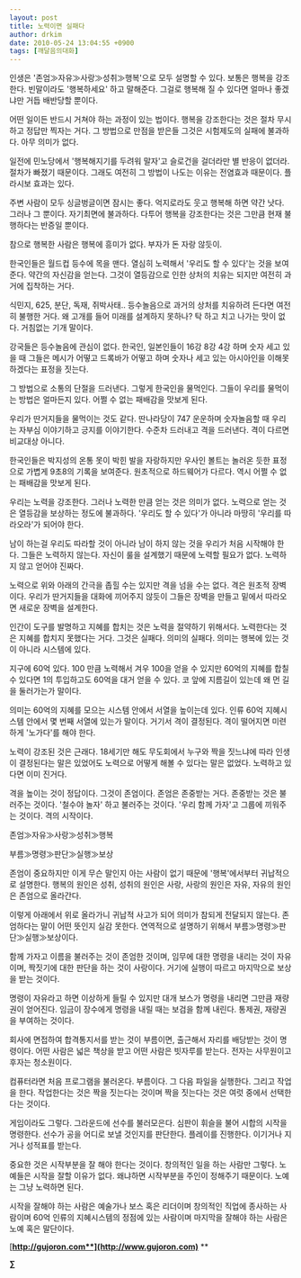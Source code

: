 ```yaml
---
layout: post
title: 노력이면 실패다
author: drkim
date: 2010-05-24 13:04:55 +0900
tags: [깨달음의대화]
---
```

인생은 '존엄≫자유≫사랑≫성취≫행복'으로 모두 설명할 수 있다. 보통은 행복을 강조한다. 빈말이라도 '행복하세요' 하고 말해준다. 그걸로 행복해 질 수 있다면 얼마나 좋겠냐만 거듭 배반당할 뿐이다.



어떤 일이든 반드시 거쳐야 하는 과정이 있는 법이다. 행복을 강조한다는 것은 절차 무시하고 정답만 찍자는 거다. 그 방법으로 만점을 받은들 그것은 시험제도의 실패에 불과하다. 아무 의미가 없다. 



일전에 민노당에서 '행복해지기를 두려워 말자'고 슬로건을 걸더라만 별 반응이 없더라. 절차가 빠졌기 때문이다. 그래도 여전히 그 방법이 나도는 이유는 전염효과 때문이다. 플라시보 효과는 있다. 



주변 사람이 모두 싱글벙글이면 잠시는 좋다. 억지로라도 웃고 행복해 하면 약간 낫다. 그러나 그 뿐이다. 자기최면에 불과하다. 다투어 행복을 강조한다는 것은 그만큼 현재 불행하다는 반증일 뿐이다. 



참으로 행복한 사람은 행복에 흥미가 없다. 부자가 돈 자랑 않듯이. 



한국인들은 월드컵 등수에 목을 맨다. 열심히 노력해서 '우리도 할 수 있다'는 것을 보여준다. 약간의 자신감을 얻는다. 그것이 열등감으로 인한 상처의 치유는 되지만 여전히 과거에 집착하는 거다. 



식민지, 625, 분단, 독재, 쥐박사태.. 등수놀음으로 과거의 상처를 치유하려 든다면 여전히 불행한 거다. 왜 고개를 들어 미래를 설계하지 못하나? 탁 하고 치고 나가는 맛이 없다. 거침없는 기개 말이다.



강국들은 등수놀음에 관심이 없다. 한국인, 일본인들이 16강 8강 4강 하며 숫자 세고 있을 때 그들은 메시가 어떻고 드록바가 어떻고 하며 숫자나 세고 있는 아시아인을 이해못하겠다는 표정을 짓는다.



그 방법으로 소통의 단절을 드러낸다. 그렇게 한국인을 물먹인다. 그들이 우리를 물먹이는 방법은 얼마든지 있다. 어쩔 수 없는 패배감을 맛보게 된다.



우리가 딴거지들을 물먹이는 것도 같다. 딴나라당이 747 운운하며 숫자놀음할 때 우리는 자부심 이야기하고 긍지를 이야기한다. 수준차 드러내고 격을 드러낸다. 격이 다르면 비교대상 아니다.



한국인들은 박지성의 온통 못이 박힌 발을 자랑하지만 우사인 볼트는 놀러온 듯한 표정으로 가볍게 9초8의 기록을 보여준다. 원초적으로 하드웨어가 다르다. 역시 어쩔 수 없는 패배감을 맛보게 된다.



우리는 노력을 강조한다. 그러나 노력한 만큼 얻는 것은 의미가 없다. 노력으로 얻는 것은 열등감을 보상하는 정도에 불과하다. '우리도 할 수 있다'가 아니라 마땅히 '우리를 따라오라'가 되어야 한다.



남이 하는걸 우리도 따라할 것이 아니라 남이 하지 않는 것을 우리가 처음 시작해야 한다. 그들은 노력하지 않는다. 자신이 룰을 설계했기 때문에 노력할 필요가 없다. 노력하지 않고 얻어야 진짜다. 



노력으로 위와 아래의 간극을 좁힐 수는 있지만 격을 넘을 수는 없다. 격은 원초적 장벽이다. 우리가 딴거지들을 대화에 끼어주지 않듯이 그들은 장벽을 만들고 밑에서 따라오면 새로운 장벽을 설계한다.



인간이 도구를 발명하고 지혜를 합치는 것은 노력을 절약하기 위해서다. 노력한다는 것은 지혜를 합치지 못했다는 거다. 그것은 실패다. 의미의 실패다. 의미는 행복에 있는 것이 아니라 시스템에 있다.



지구에 60억 있다. 100 만큼 노력해서 겨우 100을 얻을 수 있지만 60억의 지혜를 합칠 수 있다면 1의 투입하고도 60억을 대거 얻을 수 있다. 코 앞에 지름길이 있는데 왜 먼 길을 둘러가는가 말이다. 



의미는 60억의 지혜를 모으는 시스템 안에서 서열을 높이는데 있다. 인류 60억 지혜시스템 안에서 몇 번째 서열에 있는가 말이다. 거기서 격이 결정된다. 격이 떨어지면 미련하게 '노가다'를 해야 한다.



노력이 강조된 것은 근래다. 18세기만 해도 무도회에서 누구와 짝을 짓느냐에 따라 인생이 결정된다는 말은 있었어도 노력으로 어떻게 해볼 수 있다는 말은 없었다. 노력하고 있다면 이미 진거다.



격을 높이는 것이 정답이다. 그것이 존엄이다. 존엄은 존중받는 거다. 존중받는 것은 불러주는 것이다. '철수야 놀자' 하고 불러주는 것이다. '우리 함께 가자'고 그룹에 끼워주는 것이다. 격의 시작이다.



존엄≫자유≫사랑≫성취≫행복

부름≫명령≫판단≫실행≫보상



존엄이 중요하지만 이게 무슨 말인지 아는 사람이 없기 때문에 '행복'에서부터 귀납적으로 설명한다. 행복의 원인은 성취, 성취의 원인은 사랑, 사랑의 원인은 자유, 자유의 원인은 존엄으로 올라간다.



이렇게 아래에서 위로 올라가니 귀납적 사고가 되어 의미가 참되게 전달되지 않는다. 존엄하다는 말이 어떤 뜻인지 실감 못한다. 연역적으로 설명하기 위해서 부름≫명령≫판단≫실행≫보상이다.



함께 가자고 이름을 불러주는 것이 존엄한 것이며, 임무에 대한 명령을 내리는 것이 자유이며, 짝짓기에 대한 판단을 하는 것이 사랑이다. 거기에 실행이 따르고 마지막으로 보상을 받는 것이다.



명령이 자유라고 하면 이상하게 들릴 수 있지만 대개 보스가 명령을 내리면 그만큼 재량권이 얻어진다. 임금이 장수에게 명령을 내릴 때는 보검을 함께 내린다. 통제권, 재량권을 부여하는 것이다. 



회사에 면접하여 합격통지서를 받는 것이 부름이면, 출근해서 자리를 배당받는 것이 명령이다. 어떤 사람은 넓은 책상을 받고 어떤 사람은 빗자루를 받는다. 전자는 사무원이고 후자는 청소원이다. 



컴퓨터라면 처음 프로그램을 불러온다. 부름이다. 그 다음 파일을 실행한다. 그리고 작업을 한다. 작업한다는 것은 짝을 짓는다는 것이며 짝을 짓는다는 것은 여럿 중에서 선택한다는 것이다. 



게임이라도 그렇다. 그라운드에 선수를 불러모은다. 심판이 휘슬을 불어 시합의 시작을 명령한다. 선수가 공을 어디로 보낼 것인지를 판단한다. 플레이를 진행한다. 이기거나 지거나 성적표를 받는다. 



중요한 것은 시작부분을 잘 해야 한다는 것이다. 창의적인 일을 하는 사람만 그렇다. 노예들은 시작을 잘할 이유가 없다. 왜냐하면 시작부분을 주인이 정해주기 때문이다. 노예는 그냥 노력하면 된다.



시작을 잘해야 하는 사람은 예술가나 보스 혹은 리더이며 창의적인 직업에 종사하는 사람이며 60억 인류의 지혜시스템의 정점에 있는 사람이며 마지막을 잘해야 하는 사람은 노예 혹은 말단이다.



[**http://gujoron.com**](http://www.gujoron.com)** 
**

**∑**